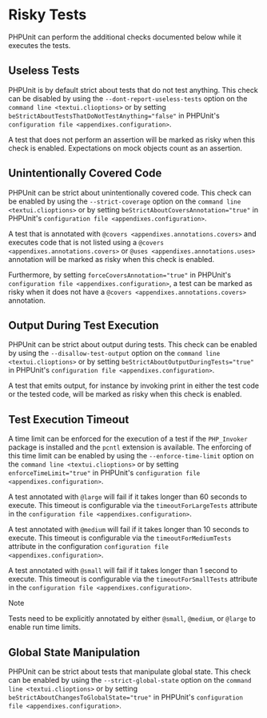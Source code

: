 Risky Tests
===========

PHPUnit can perform the additional checks documented below while it
executes the tests.

Useless Tests
-------------

PHPUnit is by default strict about tests that do not test anything. This
check can be disabled by using the `--dont-report-useless-tests` option
on the `command line <textui.clioptions>` or by setting
`beStrictAboutTestsThatDoNotTestAnything="false"` in PHPUnit's
`configuration file <appendixes.configuration>`.

A test that does not perform an assertion will be marked as risky when
this check is enabled. Expectations on mock objects count as an
assertion.

Unintentionally Covered Code
----------------------------

PHPUnit can be strict about unintentionally covered code. This check can
be enabled by using the `--strict-coverage` option on the
`command line <textui.clioptions>` or by setting
`beStrictAboutCoversAnnotation="true"` in PHPUnit's
`configuration file <appendixes.configuration>`.

A test that is annotated with `@covers <appendixes.annotations.covers>`
and executes code that is not listed using a
`@covers <appendixes.annotations.covers>` or
`@uses <appendixes.annotations.uses>` annotation will be marked as risky
when this check is enabled.

Furthermore, by setting `forceCoversAnnotation="true"` in PHPUnit's
`configuration file <appendixes.configuration>`, a test can be marked as
risky when it does not have a `@covers <appendixes.annotations.covers>`
annotation.

Output During Test Execution
----------------------------

PHPUnit can be strict about output during tests. This check can be
enabled by using the `--disallow-test-output` option on the
`command line <textui.clioptions>` or by setting
`beStrictAboutOutputDuringTests="true"` in PHPUnit's
`configuration file <appendixes.configuration>`.

A test that emits output, for instance by invoking print in either the
test code or the tested code, will be marked as risky when this check is
enabled.

Test Execution Timeout
----------------------

A time limit can be enforced for the execution of a test if the
`PHP_Invoker` package is installed and the `pcntl` extension is
available. The enforcing of this time limit can be enabled by using the
`--enforce-time-limit` option on the `command line <textui.clioptions>`
or by setting `enforceTimeLimit="true"` in PHPUnit's
`configuration file <appendixes.configuration>`.

A test annotated with `@large` will fail if it takes longer than 60
seconds to execute. This timeout is configurable via the
`timeoutForLargeTests` attribute in the
`configuration file <appendixes.configuration>`.

A test annotated with `@medium` will fail if it takes longer than 10
seconds to execute. This timeout is configurable via the
`timeoutForMediumTests` attribute in the configuration
`configuration file <appendixes.configuration>`.

A test annotated with `@small` will fail if it takes longer than 1
second to execute. This timeout is configurable via the
`timeoutForSmallTests` attribute in the
`configuration file <appendixes.configuration>`.

Note

Tests need to be explicitly annotated by either `@small`, `@medium`, or
`@large` to enable run time limits.

Global State Manipulation
-------------------------

PHPUnit can be strict about tests that manipulate global state. This
check can be enabled by using the `--strict-global-state` option on the
`command line <textui.clioptions>` or by setting
`beStrictAboutChangesToGlobalState="true"` in PHPUnit's
`configuration file <appendixes.configuration>`.
